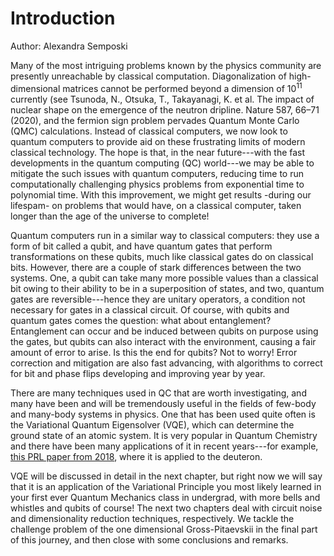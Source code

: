 <!-- #region -->
# Introduction
 
Author: Alexandra Semposki
 
Many of the most intriguing problems known by the physics community are presently unreachable by classical computation. Diagonalization of high-dimensional matrices cannot be performed beyond a dimension of $10^{11}$ currently (see Tsunoda, N., Otsuka, T., Takayanagi, K. et al. The impact of nuclear shape on the emergence of the neutron dripline. Nature 587, 66–71 (2020), and the fermion sign problem pervades Quantum Monte Carlo (QMC) calculations. Instead of classical computers, we now look to quantum computers to provide aid on these frustrating limits of modern classical technology. The hope is that, in the near future---with the fast developments in the quantum computing (QC) world---we may be able to mitigate the such issues with quantum computers, reducing time to run computationally challenging physics problems from exponential time to polynomial time. With this improvement, we might get results -during our lifespam- on problems that would have, on a classical computer, taken longer than the age of the universe to complete!


Quantum computers run in a similar way to classical computers: they use a form of bit called a qubit, and have quantum gates that perform transformations on these qubits, much like classical gates do on classical bits. However, there are a couple of stark differences between the two systems. One, a qubit can take many more possible values than a classical bit owing to their ability to be in a superposition of states, and two, quantum gates are reversible---hence they are unitary operators, a condition not necessary for gates in a classical circuit. Of course, with qubits and quantum gates comes the question: what about entanglement? Entanglement can occur and be induced between qubits on purpose using the gates, but qubits can also interact with the environment, causing a fair amount of error to arise. Is this the end for qubits? Not to worry! Error correction and mitigation are also fast advancing, with algorithms to correct for bit and phase flips developing and improving year by year. 
  
There are many techniques used in QC that are worth investigating, and many have been and will be tremendously useful in the fields of few-body and many-body systems in physics. One that has been used quite often is the Variational Quantum Eigensolver (VQE), which can determine the ground state of an atomic system. It is very popular in Quantum Chemistry and there have been many applications of it in recent years---for example, [this PRL paper from 2018](https://journals.aps.org/prl/abstract/10.1103/PhysRevLett.120.210501), where it is applied to the deuteron. 

VQE will be discussed in detail in the next chapter, but right now we will say that it is an application of the Variational Principle you most likely learned in your first ever Quantum Mechanics class in undergrad, with more bells and whistles and qubits of course! The next two chapters deal with circuit noise and dimensionality reduction techniques, respectively. We tackle the challenge problem of the one dimensional Gross-Pitaevskii in the final part of this journey, and then close with some conclusions and remarks.
 
 
<!-- In this Jupyter Book, we will explore VQE in the context of few-body physics. we will use the example of the pionless-EFT Hamiltonian for the deuteron from this paper and perform VQE to find the ground state energy as a benchmark in our understanding of this QC method. We start by using VQE on $N=2$, where $N$ is the number of dimensions, and then progress to $N=3$. After this, we extend this work to a general case where we are able to ask for any dimension we would like to calculate. As we wish to investigate VQE on more than just the deuteron, we will then discuss the Reduced Basis Method (RBM) in the context of the quantum harmonic oscillator, as we need to reduce the dimensionality of this Hamiltonian to one that can be handled by our available IBM quantum computers. We then perform VQE on this reduced Hamiltonian, and test this on a real quantum device. Since these circuits will have errors, we will attempt error mitigation in the form of zero noise extrapolation (ZNE), which is also covered in the PRL discussed above. -->



<!-- #endregion -->
